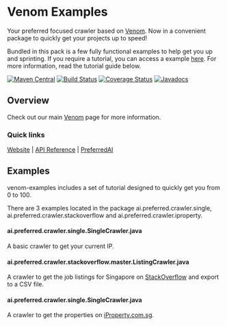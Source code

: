 # Venom Examples
Your preferred focused crawler based on [Venom](https://github.com/PreferredAI/Venom). 
Now in a convenient package to quickly get your projects up to speed! 

Bundled in this pack is a few fully functional examples to help get you up and sprinting. If you require a tutorial, you can access a example [here](https://github.com/PreferredAI/venom-tutorial).
For more information, read the tutorial guide below.

[![Maven Central](https://maven-badges.herokuapp.com/maven-central/ai.preferred/venom/badge.svg)](https://maven-badges.herokuapp.com/maven-central/ai.preferred/venom)
[![Build Status](https://travis-ci.org/PreferredAI/Venom.svg)](https://travis-ci.org/PreferredAI/Venom)
[![Coverage Status](https://coveralls.io/repos/github/PreferredAI/Venom/badge.svg)](https://coveralls.io/github/PreferredAI/Venom)
[![Javadocs](https://www.javadoc.io/badge/ai.preferred/venom.svg)](https://www.javadoc.io/doc/ai.preferred/venom)

## Overview
Check out our main [Venom](https://github.com/PreferredAI/Venom) page for more information.

### Quick links
[Website](https://venom.preferred.ai/) |
[API Reference](https://venom.preferred.ai/docs/) |
[PreferredAI](https://preferred.ai/)

## Examples
venom-examples includes a set of tutorial designed to quickly get you from 0 to 100.

There are 3 examples located in the package ai.preferred.crawler.single, ai.preferred.crawler.stackoverflow and ai.preferred.crawler.iproperty. 

#### ai.preferred.crawler.single.SingleCrawler.java
A basic crawler to get your current IP.

#### ai.preferred.crawler.stackoverflow.master.ListingCrawler.java
A crawler to get the job listings for Singapore on [StackOverflow](https://stackoverflow.com/jobs?l=Singapore&d=20&u=Km) and export to a CSV file.

#### ai.preferred.crawler.single.SingleCrawler.java
A crawler to get the properties on [iProperty.com.sg](https://www.iproperty.com.sg/).

